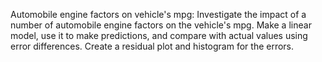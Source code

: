 Automobile engine factors on vehicle's mpg: Investigate the impact of a number of automobile engine factors on the vehicle's mpg. Make a linear model, use it to make predictions, and compare with actual values using error differences. Create a residual plot and histogram for the errors.
